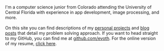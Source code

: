 I'm a computer science junior from Colorado attending the University of Central Florida with experience in app development, image processing, and more.
\
\
On this site you can find descriptions of my [personal projects](/projects) and [blog posts](/posts) that detail my problem solving approach. If you want to head straight to my GitHub, you can find me at [github.com/evoth](https://github.com/evoth). For the online version of my resume, [click here](https://ethanvoth.com/Ethan_Voth_Resume_Fall_2023.pdf).